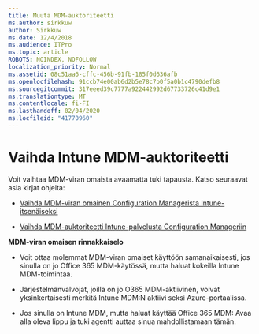 ```yaml
---
title: Muuta MDM-auktoriteetti
ms.author: sirkkuw
author: Sirkkuw
ms.date: 12/4/2018
ms.audience: ITPro
ms.topic: article
ROBOTS: NOINDEX, NOFOLLOW
localization_priority: Normal
ms.assetid: 08c51aa6-cffc-456b-91fb-185f0d636afb
ms.openlocfilehash: 91ccb74e00ab6d2b5e78c7b0f5a0b1c4790defb8
ms.sourcegitcommit: 317eeed39c7777a922442992d67733726c41d9e1
ms.translationtype: MT
ms.contentlocale: fi-FI
ms.lasthandoff: 02/04/2020
ms.locfileid: "41770960"
---
```

# <a name="change-intune-mdm-authority"></a>Vaihda Intune MDM-auktoriteetti

Voit vaihtaa MDM-viran omaista avaamatta tuki tapausta. Katso seuraavat asia kirjat ohjeita:
  
- [Vaihda MDM-viran omainen Configuration Managerista Intune-itsenäiseksi](https://docs.microsoft.com/configmgr/mdm/deploy-use/migrate-change-mdm-authority)
    
- [Vaihda MDM-auktoriteetti Intune-palvelusta Configuration Manageriin](https://docs.microsoft.com/configmgr/mdm/deploy-use/change-mdm-authority)
    
 **MDM-viran omaisen rinnakkaiselo**
  
- Voit ottaa molemmat MDM-viran omaiset käyttöön samanaikaisesti, jos sinulla on jo Office 365 MDM-käytössä, mutta haluat kokeilla Intune MDM-toimintaa.
    
- Järjestelmänvalvojat, joilla on jo O365 MDM-aktiivinen, voivat yksinkertaisesti merkitä Intune MDM:N aktiivi seksi Azure-portaalissa.
    
- Jos sinulla on Intune MDM, mutta haluat käyttää Office 365 MDM: Avaa alla oleva lippu ja tuki agentti auttaa sinua mahdollistamaan tämän.
    

